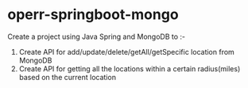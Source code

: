 # operr-springboot-mongo
Create a project using Java Spring and MongoDB to :-
1. Create API for add/update/delete/getAll/getSpecific location from MongoDB
2. Create API for getting all the locations within a certain radius(miles) based on the current location
